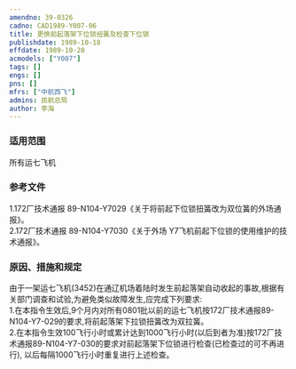 ```yaml
---
amendno: 39-0326  
cadno: CAD1989-Y007-06  
title: 更换前起落架下位锁扭簧及检查下位锁  
publishdate: 1989-10-18  
effdate: 1989-10-20  
acmodels: ["Y007"]  
tags: []  
engs: []  
pns: []  
mfrs: ["中航西飞"]  
admins: 民航总局  
author: 李海  
---
```

  
### 适用范围  
所有运七飞机  
  
<!--more-->  
### 参考文件  
  1.172厂技术通报 89-N104-Y7029《关于将前起下位锁扭簧改为双位簧的外场通报》。  
 2.172厂技术通报 89-N104-Y7030《关于外场 Y7飞机前起下位锁的使用维护的技术通报》。  
  
### 原因、措施和规定  

  由于一架运七飞机(3452)在通辽机场着陆时发生前起落架自动收起的事故,根据有关部门调查和试验,为避免类似故障发生,应完成下列要求:  
  1.在本指令生效后,9个月内对所有0801批以前的运七飞机按172厂技术通报89-N104-Y7-029的要求,将前起落架下拉锁扭簧改为双拉簧。  
  2.在本指令生效100飞行小时或累计达到1000飞行小时(以后到者为准)按172厂技术通报89-N104-Y7-030的要求对前起落架下位锁进行检查(已检查过的可不再进行), 以后每隔1000飞行小时重复进行上述检查。  
  
